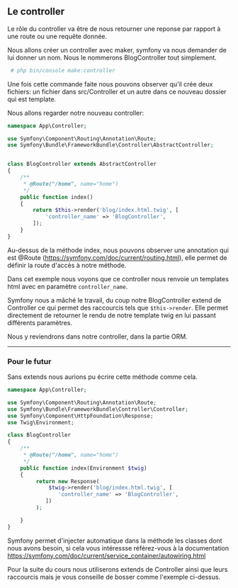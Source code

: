 ## Le controller

Le rôle du controller va être de nous retourner une reponse par rapport à une route ou une requête donnée.

Nous allons créer un controller avec maker, symfony va nous demander de lui donner un nom. Nous le nommerons BlogController tout simplement.

```bash
 # php bin/console make:controller
```

Une fois cette commande faite nous pouvons observer qu’il crée deux fichiers: un fichier dans src/Controller et un autre dans ce nouveau dossier qui est template.

Nous allons regarder notre nouveau controller:

```php
namespace App\Controller;

use Symfony\Component\Routing\Annotation\Route;
use Symfony\Bundle\FrameworkBundle\Controller\AbstractController;


class BlogController extends AbstractController
{
    /**
     * @Route("/home", name="home")
     */
    public function index()
    {
        return $this->render('blog/index.html.twig', [
            'controller_name' => 'BlogController',
        ]);
    }
}
```

Au-dessus de la méthode index, nous pouvons observer une annotation qui est @Route (<https://symfony.com/doc/current/routing.html>), elle permet de définir la route d'accès à notre méthode. 

Dans cet exemple nous voyons que ce controller nous renvoie un templates html avec en paramètre ```controller_name```. 

Symfony nous a mâché le travail, du coup notre BlogController extend de Controller ce qui permet des raccourcis tels que `$this->render`. Elle permet directement de retourner le rendu de notre template twig en lui passant différents paramètres. 

Nous y reviendrons dans notre controller, dans la partie ORM.

---
### Pour le futur
Sans extends nous aurions pu écrire cette méthode comme cela.

```php
namespace App\Controller;

use Symfony\Component\Routing\Annotation\Route;
use Symfony\Bundle\FrameworkBundle\Controller\Controller;
use Symfony\Component\HttpFoundation\Response;
use Twig\Environment;

class BlogController
{
    /**
     * @Route("/home", name="home")
     */
    public function index(Environment $twig)
    {
    	 return new Response(
    	     $twig->render('blog/index.html.twig', [
                'controller_name' => 'BlogController',
            ])
    	 );

    }
}
```

Symfony permet d'injecter automatique dans la méthode les classes dont nous avons besoin, si cela vous intéressse référez-vous à la documentation <https://symfony.com/doc/current/service_container/autowiring.html> 

Pour la suite du cours nous utiliserons extends de Controller ainsi que leurs raccourcis mais je vous conseille de bosser comme l'exemple ci-dessus.